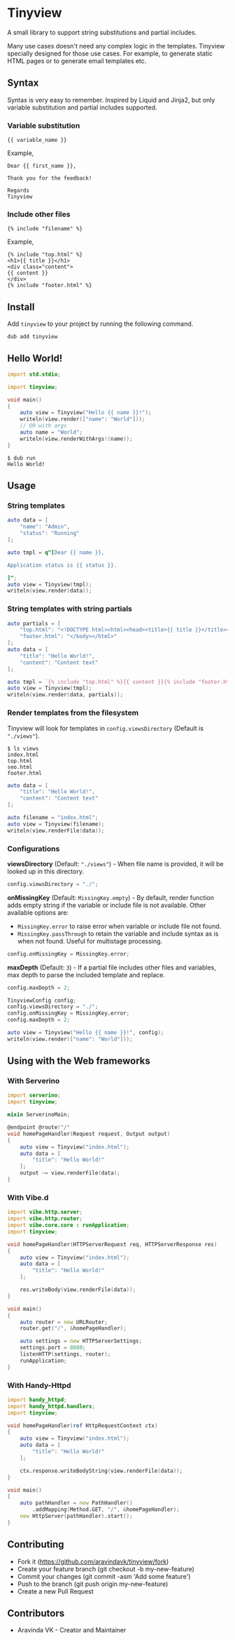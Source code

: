 # Tinyview

A small library to support string substitutions and partial includes.

Many use cases doesn't need any complex logic in the templates. Tinyview specially designed for those use cases. For example, to generate static HTML pages or to generate email templates etc.

## Syntax
Syntax is very easy to remember. Inspired by Liquid and Jinja2, but only variable substitution and partial includes supported.

### Variable substitution

```
{{ variable_name }}
```

Example,

```
Dear {{ first_name }},

Thank you for the feedback!

Regards
Tinyview
```

### Include other files

```
{% include "filename" %}
```

Example,

```
{% include "top.html" %}
<h1>{{ title }}</h1>
<div class="content">
{{ content }}
</div>
{% include "footer.html" %}
```

## Install

Add `tinyview` to your project by running the following command.

```
dub add tinyview
```

## Hello World!

```d
import std.stdio;

import tinyview;

void main()
{
    auto view = Tinyview("Hello {{ name }}!");
    writeln(view.render(["name": "World"]));
    // OR with args
    auto name = "World";
    writeln(view.renderWithArgs!(name));
}
```

```console
$ dub run
Hello World!
```

## Usage

### String templates

```d
auto data = [
    "name": "Admin",
    "status": "Running"
];

auto tmpl = q"[Dear {{ name }},

Application status is {{ status }}.

]";
auto view = Tinyview(tmpl);
writeln(view.render(data));
```

### String templates with string partials

```d
auto partials = [
    "top.html": "<!DOCTYPE html><html><head><title>{{ title }}</title></head><body>",
    "footer.html": "</body></html>"
];
auto data = [
    "title": "Hello World!",
    "content": "Content text"
];

auto tmpl = `{% include "top.html" %}{{ content }}{% include "footer.html" %}`;
auto view = Tinyview(tmpl);
writeln(view.render(data, partials));
```

### Render templates from the filesystem

Tinyview will look for templates in `config.viewsDirectory` (Default is `"./views"`).

```console
$ ls views
index.html
top.html
seo.html
footer.html
```

```d
auto data = [
    "title": "Hello World!",
    "content": "Content text"
];

auto filename = "index.html";
auto view = Tinyview(filename);
writeln(view.renderFile(data));
```

### Configurations

**viewsDirectory** (Default: `"./views"`) - When file name is provided, it will be looked up in this directory.

```d
config.viewsDirectory = "./";
```

**onMissingKey** (Default: `MissingKey.empty`) - By default, render function adds empty string if the variable or include file is not available. Other available options are: 
- `MissingKey.error` to raise error when variable or include file not found. 
- `MissingKey.passThrough` to retain the variable and include syntax as is when not found. Useful for multistage processing.

```d
config.onMissingKey = MissingKey.error;
```

**maxDepth** (Default: `3`) - If a partial file includes other files and variables, max depth to parse the included template and replace.

```d
config.maxDepth = 2;
```

```d
TinyviewConfig config;
config.viewsDirectory = "./";
config.onMissingKey = MissingKey.error;
config.maxDepth = 2;

auto view = Tinyview("Hello {{ name }}!", config);
writeln(view.render(["name": "World"]));
```

## Using with the Web frameworks

### With Serverino

```d
import serverino;
import tinyview;

mixin ServerinoMain;

@endpoint @route!"/"
void homePageHandler(Request request, Output output)
{
    auto view = Tinyview("index.html");
    auto data = [
        "title": "Hello World!"
    ];
    output ~= view.renderFile(data);
}
```

### With Vibe.d

```d
import vibe.http.server;
import vibe.http.router;
import vibe.core.core : runApplication;
import tinyview;

void homePageHandler(HTTPServerRequest req, HTTPServerResponse res)
{
    auto view = Tinyview("index.html");
    auto data = [
        "title": "Hello World!"
    ];

    res.writeBody(view.renderFile(data));
}

void main()
{
    auto router = new URLRouter;
    router.get("/", &homePageHandler);

    auto settings = new HTTPServerSettings;
	settings.port = 8080;
	listenHTTP(settings, router);
    runApplication;
}
```

### With Handy-Httpd

```d
import handy_httpd;
import handy_httpd.handlers;
import tinyview;

void homePageHandler(ref HttpRequestContext ctx)
{
    auto view = Tinyview("index.html");
    auto data = [
        "title": "Hello World!"
    ];

    ctx.response.writeBodyString(view.renderFile(data));
}

void main()
{
    auto pathHandler = new PathHandler()
        .addMapping(Method.GET, "/", &homePageHandler);
    new HttpServer(pathHandler).start();
}
```

## Contributing

- Fork it (https://github.com/aravindavk/tinyview/fork)
- Create your feature branch (git checkout -b my-new-feature)
- Commit your changes (git commit -asm 'Add some feature')
- Push to the branch (git push origin my-new-feature)
- Create a new Pull Request

## Contributors

- Aravinda VK - Creator and Maintainer

